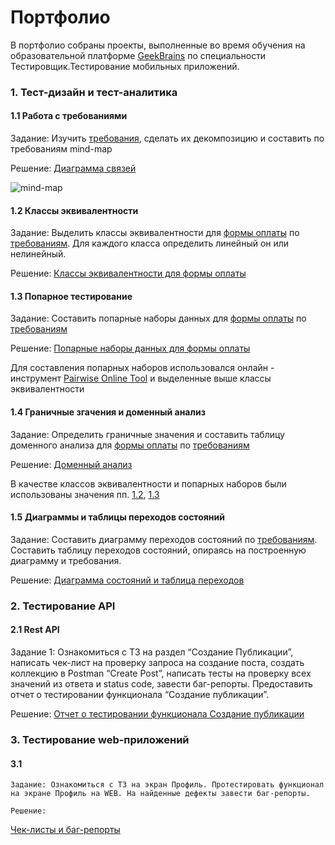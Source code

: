 # Портфолио 

В портфолио собраны проекты, выполненные во время обучения на образовательной платформе [GeekBrains](https://gb.ru/) по специальности Тестировщик.Тестирование мобильных приложений.

### 1. Тест-дизайн и тест-аналитика

#### 1.1 Работа с требованиями 
  Задание: Изучить [требования](https://docs.google.com/document/d/1qDu7Z0OdmZsVSSC-Hvw_L3s0YKTT8d3t4jy6b8q7v5A/edit?usp=sharing), сделать их декомпозицию и составить по требованиям mind-map
 
 Решение: [Диаграмма связей](https://drive.google.com/file/d/1ARHVwp8BCZtIBhC7TpPxgY9HuisFFEwT/view?usp=sharing)
 
 ![mind-map](https://github.com/user-attachments/assets/28297058-b3c8-442e-bd44-2372b01dc69c)
 
 
#### 1.2 Классы эквивалентности
 Задание: Выделить классы эквивалентности для [формы оплаты](https://test-stand.gb.ru/seminar_stands/payform/index.html) по [требованиям](https://docs.google.com/document/d/1qDu7Z0OdmZsVSSC-Hvw_L3s0YKTT8d3t4jy6b8q7v5A/edit?usp=sharing?gid=842307886#gid=842307886). Для каждого класса определить линейный он или нелинейный.

Решение:  [Классы эквивалентности для формы оплаты](https://docs.google.com/spreadsheets/d/1BmnRL6iPyQpGPa8ffP-pzazKK8cDackw-kbXu4my-K4/edit?usp=sharing#gid=842307886)


#### 1.3 Попарное тестирование
  Задание: Составить попарные наборы данных для [формы оплаты](https://test-stand.gb.ru/seminar_stands/payform/index.html) по [требованиям](https://docs.google.com/document/d/1qDu7Z0OdmZsVSSC-Hvw_L3s0YKTT8d3t4jy6b8q7v5A/edit?usp=sharing)

  Решение: [Попарные наборы данных для формы оплаты](https://docs.google.com/spreadsheets/d/1BmnRL6iPyQpGPa8ffP-pzazKK8cDackw-kbXu4my-K4/edit?usp=sharing#gid=240194035)
  
  Для составления попарных наборов использовался онлайн - инструмент  [Pairwise Online Tool](https://pairwise.teremokgames.com/)   и выделенные выше классы эквивалентности								

#### 1.4 Граничные згачения и доменный анализ
 Задание: Определить граничные значения и составить таблицу доменного анализа для [формы оплаты](https://test-stand.gb.ru/seminar_stands/payform/index.html) по [требованиям](https://docs.google.com/document/d/1qDu7Z0OdmZsVSSC-Hvw_L3s0YKTT8d3t4jy6b8q7v5A/edit?usp=sharing)

  Решение: [Доменный анализ](https://docs.google.com/spreadsheets/d/1BmnRL6iPyQpGPa8ffP-pzazKK8cDackw-kbXu4my-K4/edit?usp=sharing#gid=61184320)

  В качестве классов эквивалентности  и попарных наборов были использованы значения пп. [1.2](https://docs.google.com/spreadsheets/d/1BmnRL6iPyQpGPa8ffP-pzazKK8cDackw-kbXu4my-K4/edit?usp=sharing#gid=842307886), [1.3](https://docs.google.com/spreadsheets/d/1BmnRL6iPyQpGPa8ffP-pzazKK8cDackw-kbXu4my-K4/edit?usp=sharing#gid=240194035)

  #### 1.5 Диаграммы и таблицы переходов состояний
  Задание: Составить диаграмму переходов состояний по [требованиям](https://docs.google.com/document/d/1Jid1zcMXuMA3JEgUHSdZoSpbJDWVawjmrAaQnfScN0w/edit?usp=sharing). Составить таблицу переходов состояний, опираясь на построенную диаграмму и требования.
  
  Решение: [Диаграмма состояний и таблица переходов](https://docs.google.com/spreadsheets/d/1vlAwgcOSWS1VNS2oOfQ48WII2MkKmKk_cXv5lQLDjc4/edit?usp=sharing)

  

  ### 2. Тестирование API

  #### 2.1 Rest API
   Задание 1: Ознакомиться с ТЗ на раздел “Создание Публикации”, написать чек-лист на проверку запроса на создание поста, создать коллекцию в Postman “Create Post”, написать тесты на проверку всех значений из ответа и status code, завести баг-репорты. Предоставить отчет о тестировании функционала “Создание публикации”.
   
   Решение: [Отчет о тестировании функционала Создание публикации](https://docs.google.com/document/d/1O26MapMzibcWm6lynNk24z7NxHQmO98lj8d25C4P7HA/edit?usp=sharing)


   ### 3. Тестирование web-приложений

   #### 3.1 
    Задание: Ознакомиться с ТЗ на экран Профиль. Протестировать функционал на экране Профиль на WEB. На найденные дефекты завести баг-репорты. 

    Решение: 
  [Чек-листы и баг-репорты](https://docs.google.com/document/d/1Jid1zcMXuMA3JEgUHSdZoSpbJDWVawjmrAaQnfScN0w/edit?usp=sharing)


   
